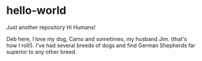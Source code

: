 # hello-world
Just another repository 
Hi Humans!

Deb here, I love my dog, Camo and sometimes, my husband Jim. (that's how I roll!).
I've had several breeds of dogs and find German Shepherds far superior to any other breed.

